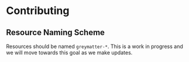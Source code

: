 # Contributing

## Resource Naming Scheme

Resources should be named `greymatter-*`.  This is a work in progress and we will move towards this goal as we make updates. 